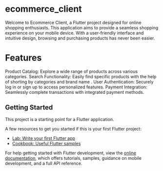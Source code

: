 # ecommerce_client

Welcome to Ecommerce Client, a Flutter project designed for online shopping enthusiasts. This application aims to provide a seamless shopping experience on your mobile device. With a user-friendly interface and intuitive design, browsing and purchasing products has never been easier.

# Features
Product Catalog: Explore a wide range of products across various categories.
Search Functionality: Easily find specific products with the help of shorting by categories and brand name .
User Authentication: Securely log in or sign up to access personalized features.
Payment Integration: Seamlessly complete transactions with integrated payment methods.

## Getting Started

This project is a starting point for a Flutter application.

A few resources to get you started if this is your first Flutter project:

- [Lab: Write your first Flutter app](https://docs.flutter.dev/get-started/codelab)
- [Cookbook: Useful Flutter samples](https://docs.flutter.dev/cookbook)

For help getting started with Flutter development, view the
[online documentation](https://docs.flutter.dev/), which offers tutorials,
samples, guidance on mobile development, and a full API reference.
